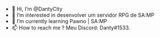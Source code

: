 - 👋 Hi, I’m @DantyCity 
- 👀 I’m interested in desenvolver um servidor RPG de SA:MP
- 🌱 I’m currently learning  Pawno | SA:MP
- 📫 How to reach me ? Meu Discord: Danty#1533.

<!---
DantyCity/DantyCity is a ✨ special ✨ repository because its `README.md` (this file) appears on your GitHub profile.
You can click the Preview link to take a look at your changes.
--->
